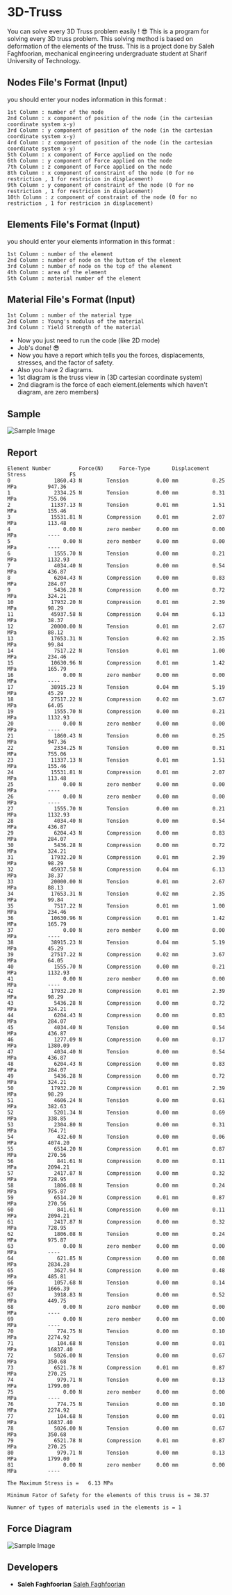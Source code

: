 # 3D-Truss
You can solve every 3D Truss problem easily ! :sunglasses:
This is a program for solving every 3D truss problem. This solving method is based on deformation of the elements of the truss.
This is a project done by Saleh Faghfoorian, mechanical engineering undergraduate student at Sharif University of Technology.

## Nodes File's Format (Input)
you should enter your nodes information in this format :
```
1st Column : number of the node
2nd Column : x component of position of the node (in the cartesian coordinate system x-y)
3rd Column : y component of position of the node (in the cartesian coordinate system x-y)
4rd Column : z component of position of the node (in the cartesian coordinate system x-y)
5th Column : x component of Force applied on the node
6th Column : y component of Force applied on the node
7th Column : z component of Force applied on the node
8th Column : x component of constraint of the node (0 for no restriction , 1 for restricion in displacement)
9th Column : y component of constraint of the node (0 for no restriction , 1 for restricion in displacement)
10th Column : z component of constraint of the node (0 for no restriction , 1 for restricion in displacement)
```
## Elements File's Format (Input)
you should enter your elements information in this format :
```
1st Column : number of the element
2nd Column : number of node on the buttom of the element
3rd Column : number of node on the top of the element
4th Column : area of the element
5th Column : material number of the element
```

## Material File's Format (Input)
```
1st Column : number of the material type
2nd Column : Young's modulus of the material
3rd Column : Yield Strength of the material
```
* Now you just need to run the code (like 2D mode)
* Job's done! :sunglasses:
* Now you have a report which tells you the forces, displacements, stresses, and the factor of safety.
* Also you have 2 diagrams.
* 1st diagram is the truss view in (3D cartesian coordinate system)
* 2nd diagram is the force of each element.(elements which haven't diagram, are zero members)


## Sample

![Sample Image](http://8upload.ir/uploads/f515952344.png)

## Report
```
Element Number		   Force(N)		Force-Type	     Displacement	      Stress			  FS
0			   1860.43 N		Tension			0.00 mm		      0.25 MPa			947.36
1			   2334.25 N		Tension			0.00 mm		      0.31 MPa			755.06
2			  11337.13 N		Tension			0.01 mm		      1.51 MPa			155.46
3			  15531.81 N		Compression		0.01 mm		      2.07 MPa			113.48
4			      0.00 N		zero member		0.00 mm		      0.00 MPa			----		
5			      0.00 N		zero member		0.00 mm		      0.00 MPa			----		
6			   1555.70 N		Tension			0.00 mm		      0.21 MPa			1132.93
7			   4034.40 N		Tension			0.00 mm		      0.54 MPa			436.87
8			   6204.43 N		Compression		0.00 mm		      0.83 MPa			284.07
9			   5436.28 N		Compression		0.00 mm		      0.72 MPa			324.21
10			  17932.20 N		Compression		0.01 mm		      2.39 MPa			98.29
11			  45937.58 N		Compression		0.04 mm		      6.13 MPa			38.37
12			  20000.00 N		Tension			0.01 mm		      2.67 MPa			88.12
13			  17653.31 N		Tension			0.02 mm		      2.35 MPa			99.84
14			   7517.22 N		Tension			0.01 mm		      1.00 MPa			234.46
15			  10630.96 N		Compression		0.01 mm		      1.42 MPa			165.79
16			      0.00 N		zero member		0.00 mm		      0.00 MPa			----		
17			  38915.23 N		Tension			0.04 mm		      5.19 MPa			45.29
18			  27517.22 N		Compression		0.02 mm		      3.67 MPa			64.05
19			   1555.70 N		Compression		0.00 mm		      0.21 MPa			1132.93
20			      0.00 N		zero member		0.00 mm		      0.00 MPa			----		
21			   1860.43 N		Tension			0.00 mm		      0.25 MPa			947.36
22			   2334.25 N		Tension			0.00 mm		      0.31 MPa			755.06
23			  11337.13 N		Tension			0.01 mm		      1.51 MPa			155.46
24			  15531.81 N		Compression		0.01 mm		      2.07 MPa			113.48
25			      0.00 N		zero member		0.00 mm		      0.00 MPa			----		
26			      0.00 N		zero member		0.00 mm		      0.00 MPa			----		
27			   1555.70 N		Tension			0.00 mm		      0.21 MPa			1132.93
28			   4034.40 N		Tension			0.00 mm		      0.54 MPa			436.87
29			   6204.43 N		Compression		0.00 mm		      0.83 MPa			284.07
30			   5436.28 N		Compression		0.00 mm		      0.72 MPa			324.21
31			  17932.20 N		Compression		0.01 mm		      2.39 MPa			98.29
32			  45937.58 N		Compression		0.04 mm		      6.13 MPa			38.37
33			  20000.00 N		Tension			0.01 mm		      2.67 MPa			88.13
34			  17653.31 N		Tension			0.02 mm		      2.35 MPa			99.84
35			   7517.22 N		Tension			0.01 mm		      1.00 MPa			234.46
36			  10630.96 N		Compression		0.01 mm		      1.42 MPa			165.79
37			      0.00 N		zero member		0.00 mm		      0.00 MPa			----		
38			  38915.23 N		Tension			0.04 mm		      5.19 MPa			45.29
39			  27517.22 N		Compression		0.02 mm		      3.67 MPa			64.05
40			   1555.70 N		Compression		0.00 mm		      0.21 MPa			1132.93
41			      0.00 N		zero member		0.00 mm		      0.00 MPa			----		
42			  17932.20 N		Compression		0.01 mm		      2.39 MPa			98.29
43			   5436.28 N		Compression		0.00 mm		      0.72 MPa			324.21
44			   6204.43 N		Compression		0.00 mm		      0.83 MPa			284.07
45			   4034.40 N		Tension			0.00 mm		      0.54 MPa			436.87
46			   1277.09 N		Compression		0.00 mm		      0.17 MPa			1380.09
47			   4034.40 N		Tension			0.00 mm		      0.54 MPa			436.87
48			   6204.43 N		Compression		0.00 mm		      0.83 MPa			284.07
49			   5436.28 N		Compression		0.00 mm		      0.72 MPa			324.21
50			  17932.20 N		Compression		0.01 mm		      2.39 MPa			98.29
51			   4606.24 N		Tension			0.00 mm		      0.61 MPa			382.63
52			   5201.34 N		Tension			0.00 mm		      0.69 MPa			338.85
53			   2304.80 N		Tension			0.00 mm		      0.31 MPa			764.71
54			    432.60 N		Tension			0.00 mm		      0.06 MPa			4074.20
55			   6514.20 N		Compression		0.01 mm		      0.87 MPa			270.56
56			    841.61 N		Compression		0.00 mm		      0.11 MPa			2094.21
57			   2417.87 N		Compression		0.00 mm		      0.32 MPa			728.95
58			   1806.08 N		Tension			0.00 mm		      0.24 MPa			975.87
59			   6514.20 N		Compression		0.01 mm		      0.87 MPa			270.56
60			    841.61 N		Compression		0.00 mm		      0.11 MPa			2094.21
61			   2417.87 N		Compression		0.00 mm		      0.32 MPa			728.95
62			   1806.08 N		Tension			0.00 mm		      0.24 MPa			975.87
63			      0.00 N		zero member		0.00 mm		      0.00 MPa			----		
64			    621.85 N		Compression		0.00 mm		      0.08 MPa			2834.28
65			   3627.94 N		Compression		0.00 mm		      0.48 MPa			485.81
66			   1057.68 N		Tension			0.00 mm		      0.14 MPa			1666.39
67			   3918.83 N		Tension			0.00 mm		      0.52 MPa			449.75
68			      0.00 N		zero member		0.00 mm		      0.00 MPa			----		
69			      0.00 N		zero member		0.00 mm		      0.00 MPa			----		
70			    774.75 N		Tension			0.00 mm		      0.10 MPa			2274.92
71			    104.68 N		Tension			0.00 mm		      0.01 MPa			16837.40
72			   5026.00 N		Tension			0.00 mm		      0.67 MPa			350.68
73			   6521.78 N		Compression		0.01 mm		      0.87 MPa			270.25
74			    979.71 N		Tension			0.00 mm		      0.13 MPa			1799.00
75			      0.00 N		zero member		0.00 mm		      0.00 MPa			----		
76			    774.75 N		Tension			0.00 mm		      0.10 MPa			2274.92
77			    104.68 N		Tension			0.00 mm		      0.01 MPa			16837.40
78			   5026.00 N		Tension			0.00 mm		      0.67 MPa			350.68
79			   6521.78 N		Compression		0.01 mm		      0.87 MPa			270.25
80			    979.71 N		Tension			0.00 mm		      0.13 MPa			1799.00
81			      0.00 N		zero member		0.00 mm		      0.00 MPa			----		

The Maximum Stress is =   6.13 MPa

Minimum Fator of Safety for the elements of this truss is = 38.37

Numner of types of materials used in the elements is = 1
```
## Force Diagram

![Sample Image](http://8upload.ir/uploads/f1096174.png)

## Developers
* **Saleh Faghfoorian** [Saleh Faghfoorian](https://github.com/saleh-faghfoorian)
